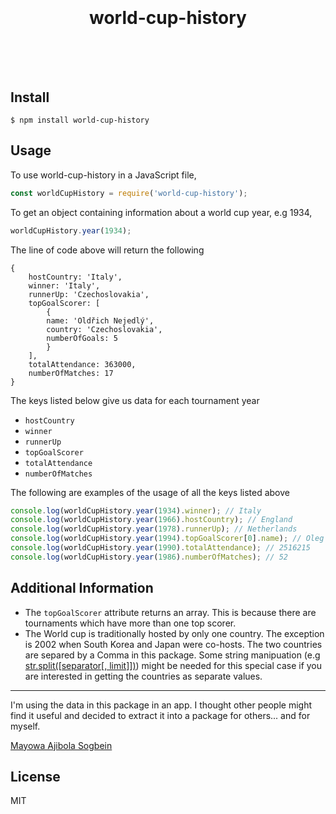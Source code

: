 <h1 align="center">
	<br>
	<br>
    world-cup-history
	<br>
	<br>
	<br>
</h1>



## Install

```console
$ npm install world-cup-history
```


## Usage

To use world-cup-history in a JavaScript file,
```js
const worldCupHistory = require('world-cup-history');
```
To get an object containing information about a world cup year, e.g 1934, 

```js
worldCupHistory.year(1934);
```

The line of code above will return the following
```shell
{
	hostCountry: 'Italy',
	winner: 'Italy',
	runnerUp: 'Czechoslovakia',
	topGoalScorer: [
		{ 
		name: 'Oldřich Nejedlý', 
		country: 'Czechoslovakia', 
		numberOfGoals: 5 
		}
	],
	totalAttendance: 363000,
	numberOfMatches: 17
}
```
The keys listed below give us data for each tournament year
- `hostCountry`
- `winner`
- `runnerUp`
- `topGoalScorer`
- `totalAttendance`
- `numberOfMatches`

The following are examples of the usage of all the keys listed above
```js
console.log(worldCupHistory.year(1934).winner); // Italy
console.log(worldCupHistory.year(1966).hostCountry); // England
console.log(worldCupHistory.year(1978).runnerUp); // Netherlands
console.log(worldCupHistory.year(1994).topGoalScorer[0].name); // Oleg Salenko
console.log(worldCupHistory.year(1990).totalAttendance); // 2516215
console.log(worldCupHistory.year(1986).numberOfMatches); // 52
```

## Additional Information

 - The `topGoalScorer` attribute returns an array. This is because there are tournaments which have  more than one top scorer.
 - The World cup is traditionally hosted by only one country. The exception is 2002 when South Korea and Japan were co-hosts. The two countries are separed by a Comma in this package. Some string manipuation (e.g [str.split([separator[, limit]])](https://developer.mozilla.org/en-US/docs/Web/JavaScript/Reference/Global_Objects/String/split)) might be needed for this special case if you are interested in getting the countries as separate values.

---
I'm using the data in this package in an app. I thought other people might find it useful and decided to extract it into a package for others... and for myself.

[Mayowa Ajibola Sogbein](https://twitter.com/jibolash)


## License

MIT
